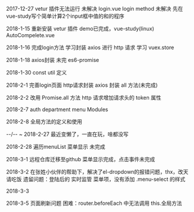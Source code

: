 2017-12-27
	vetur 插件无法运行 未解决
	login.vue login method 未解决 先在vue-study写个简单计算2个input框中值的和的程序

2018-1-15
	重新安装 vetur 插件
	demo已完成，vue-study(linux) AutoCompelete.vue

2018-1-16
	完成login方法
	学习封装 axios 进行 http 请求
	学习 vuex.store 

2018-1-18
	axios封装 未完 es6-promise

2018-1-30
	const util 定义

2018-2-1
	完善login页面
	http请求封装
	axios 封装 all 方法(未完成)

2018-2-2
	改用 Promise.all 方法
	http 请求增加请求头的 token 属性

2018-2-7
	auth department menu Modules

2018-2-8
	全局方法的定义和使用

--/-- ~ 2018-2-27
	最近变懒了，一直在玩，啥都没写

2018-2-28
	遍历menuList 菜单显示 未完成

2018-3-1
	远程仓库迁移至github
	菜单显示完成，点击事件未完成

2018-3-2
	在张姓小伙伴的帮助下，解决了el-dropdown的报错问题，thx，改天请吃饭
	遗留问题：登陆后的 实时监管 菜单项，没有添加 .menu-select 的样式

2018-3-3

2018-3-5
	页面刷新问题 困难：router.beforeEach 中无法调用 this.全局方法